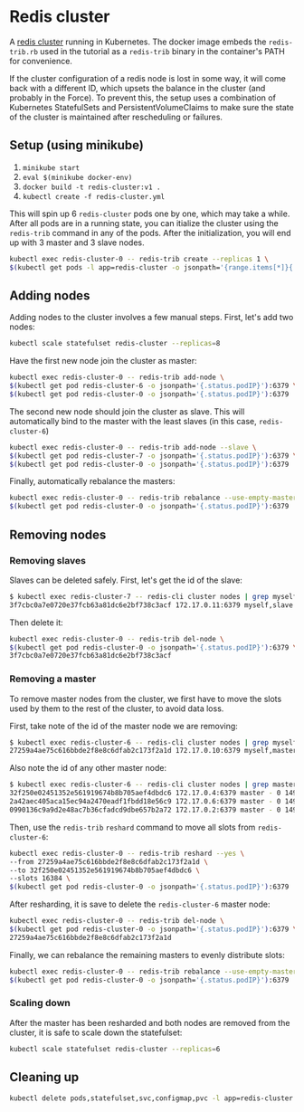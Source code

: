 # Redis cluster
A [redis cluster](https://redis.io/topics/cluster-tutorial) running in Kubernetes. The docker image embeds the `redis-trib.rb` used in the tutorial as a `redis-trib` binary in the container's PATH for convenience.

If the cluster configuration of a redis node is lost in some way, it will come back with a different ID, which upsets the balance in the cluster (and probably in the Force). To prevent this, the setup uses a combination of Kubernetes StatefulSets and PersistentVolumeClaims to make sure the state of the cluster is maintained after rescheduling or failures.

## Setup (using minikube)
1. `minikube start`
2. `eval $(minikube docker-env)`
3. `docker build -t redis-cluster:v1 .`
4. `kubectl create -f redis-cluster.yml`

This will spin up 6 `redis-cluster` pods one by one, which may take a while. After all pods are in a running state, you can itialize the cluster using the `redis-trib` command in any of the pods. After the initialization, you will end up with 3 master and 3 slave nodes.
``` bash
kubectl exec redis-cluster-0 -- redis-trib create --replicas 1 \
$(kubectl get pods -l app=redis-cluster -o jsonpath='{range.items[*]}{.status.podIP}:6379 ')
```

## Adding nodes
Adding nodes to the cluster involves a few manual steps. First, let's add two nodes:
``` bash
kubectl scale statefulset redis-cluster --replicas=8
```

Have the first new node join the cluster as master:
``` bash
kubectl exec redis-cluster-0 -- redis-trib add-node \
$(kubectl get pod redis-cluster-6 -o jsonpath='{.status.podIP}'):6379 \
$(kubectl get pod redis-cluster-0 -o jsonpath='{.status.podIP}'):6379
```

The second new node should join the cluster as slave. This will automatically bind to the master with the least slaves (in this case, `redis-cluster-6`)
``` bash
kubectl exec redis-cluster-0 -- redis-trib add-node --slave \
$(kubectl get pod redis-cluster-7 -o jsonpath='{.status.podIP}'):6379 \
$(kubectl get pod redis-cluster-0 -o jsonpath='{.status.podIP}'):6379
```

Finally, automatically rebalance the masters:
``` bash
kubectl exec redis-cluster-0 -- redis-trib rebalance --use-empty-masters \
$(kubectl get pod redis-cluster-0 -o jsonpath='{.status.podIP}'):6379
```

## Removing nodes

### Removing slaves
Slaves can be deleted safely. First, let's get the id of the slave:

``` bash
$ kubectl exec redis-cluster-7 -- redis-cli cluster nodes | grep myself
3f7cbc0a7e0720e37fcb63a81dc6e2bf738c3acf 172.17.0.11:6379 myself,slave 32f250e02451352e561919674b8b705aef4dbdc6 0 0 0 connected
```

Then delete it:
``` bash
kubectl exec redis-cluster-0 -- redis-trib del-node \
$(kubectl get pod redis-cluster-0 -o jsonpath='{.status.podIP}'):6379 \
3f7cbc0a7e0720e37fcb63a81dc6e2bf738c3acf
```

### Removing a master
To remove master nodes from the cluster, we first have to move the slots used by them to the rest of the cluster, to avoid data loss.

First, take note of the id of the master node we are removing:
``` bash
$ kubectl exec redis-cluster-6 -- redis-cli cluster nodes | grep myself
27259a4ae75c616bbde2f8e8c6dfab2c173f2a1d 172.17.0.10:6379 myself,master - 0 0 9 connected 0-1364 5461-6826 10923-12287
```

Also note the id of any other master node:
``` bash
$ kubectl exec redis-cluster-6 -- redis-cli cluster nodes | grep master | grep -v myself
32f250e02451352e561919674b8b705aef4dbdc6 172.17.0.4:6379 master - 0 1495120400893 2 connected 6827-10922
2a42aec405aca15ec94a2470eadf1fbdd18e56c9 172.17.0.6:6379 master - 0 1495120398342 8 connected 12288-16383
0990136c9a9d2e48ac7b36cfadcd9dbe657b2a72 172.17.0.2:6379 master - 0 1495120401395 1 connected 1365-5460
```

Then, use the `redis-trib` `reshard` command to move all slots from `redis-cluster-6`:
``` bash
kubectl exec redis-cluster-0 -- redis-trib reshard --yes \
--from 27259a4ae75c616bbde2f8e8c6dfab2c173f2a1d \
--to 32f250e02451352e561919674b8b705aef4dbdc6 \
--slots 16384 \
$(kubectl get pod redis-cluster-0 -o jsonpath='{.status.podIP}'):6379
```

After resharding, it is save to delete the `redis-cluster-6` master node:
``` bash
kubectl exec redis-cluster-0 -- redis-trib del-node \
$(kubectl get pod redis-cluster-0 -o jsonpath='{.status.podIP}'):6379 \
27259a4ae75c616bbde2f8e8c6dfab2c173f2a1d
```

Finally, we can rebalance the remaining masters to evenly distribute slots:
``` bash
kubectl exec redis-cluster-0 -- redis-trib rebalance --use-empty-masters \
$(kubectl get pod redis-cluster-0 -o jsonpath='{.status.podIP}'):6379
```

### Scaling down
After the master has been resharded and both nodes are removed from the cluster, it is safe to scale down the statefulset:
``` bash
kubectl scale statefulset redis-cluster --replicas=6
```

## Cleaning up
``` bash
kubectl delete pods,statefulset,svc,configmap,pvc -l app=redis-cluster
```
